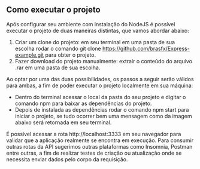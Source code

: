 ## Como executar o projeto
 Após configurar seu ambiente com instalação do NodeJS é possível executar o projeto de duas maneiras distintas, que vamos abordar abaixo:
1. Criar um clone do projeto: em seu terminal em uma pasta de sua escolha rodar o comando git clone https://github.com/brasfx/Express-example.git  para obter o projeto.
2. Fazer download do projeto manualmente:  extrair o conteúdo do arquivo .rar em uma pasta de sua escolha.

Ao optar por uma das duas possibilidades, os passos a seguir serão válidos para ambas, a fim de poder executar o projeto localmente em sua máquina:</p>
  * Dentro do terminal acessar o local da pasta do seu projeto e digitar o comando npm para baixar as dependências do projeto.
  * Depois de instalada as dependências rodar o comando npm start para iniciar o projeto, se tudo ocorrer bem uma mensagem como da imagem abaixo será retornada em seu terminal.

É possível acessar a rota http://localhost:3333 em seu navegador para validar que a aplicação realmente se encontra em execução. Para consumir outras rotas da API sugerimos outras plataformas como Insomnia, Postman entre outras, a fim de realizar testes de criação ou atualização onde se necessita enviar dados  pelo corpo da requisição.
